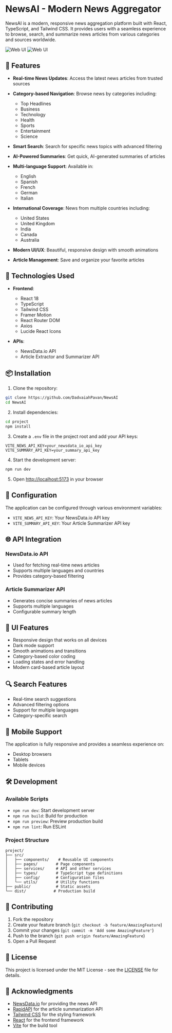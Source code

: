 # NewsAI - Modern News Aggregator

NewsAI is a modern, responsive news aggregation platform built with React, TypeScript, and Tailwind CSS. It provides users with a seamless experience to browse, search, and summarize news articles from various categories and sources worldwide.

![Web UI](https://i.ibb.co/XLNfDST/Screenshot-2024-11-12-142840.png)
![Web UI](https://i.ibb.co/KKMBZnY/Screenshot-2024-11-12-142759.png)


## 🌟 Features

- **Real-time News Updates**: Access the latest news articles from trusted sources
- **Category-based Navigation**: Browse news by categories including:
  - Top Headlines
  - Business
  - Technology
  - Health
  - Sports
  - Entertainment
  - Science

- **Smart Search**: Search for specific news topics with advanced filtering
- **AI-Powered Summaries**: Get quick, AI-generated summaries of articles
- **Multi-language Support**: Available in:
  - English
  - Spanish
  - French
  - German
  - Italian

- **International Coverage**: News from multiple countries including:
  - United States
  - United Kingdom
  - India
  - Canada
  - Australia

- **Modern UI/UX**: Beautiful, responsive design with smooth animations
- **Article Management**: Save and organize your favorite articles

## 🚀 Technologies Used

- **Frontend**:
  - React 18
  - TypeScript
  - Tailwind CSS
  - Framer Motion
  - React Router DOM
  - Axios
  - Lucide React Icons

- **APIs**:
  - NewsData.io API
  - Article Extractor and Summarizer API

## 📦 Installation

1. Clone the repository:
```bash
git clone https://github.com/DadvaiahPavan/NewsAI
cd NewsAI
```

2. Install dependencies:
```bash
cd project
npm install
```

3. Create a `.env` file in the project root and add your API keys:
```env
VITE_NEWS_API_KEY=your_newsdata_io_api_key
VITE_SUMMARY_API_KEY=your_summary_api_key
```

4. Start the development server:
```bash
npm run dev
```

5. Open [http://localhost:5173](http://localhost:5173) in your browser

## 🔧 Configuration

The application can be configured through various environment variables:

- `VITE_NEWS_API_KEY`: Your NewsData.io API key
- `VITE_SUMMARY_API_KEY`: Your Article Summarizer API key

## 🌐 API Integration

### NewsData.io API
- Used for fetching real-time news articles
- Supports multiple languages and countries
- Provides category-based filtering

### Article Summarizer API
- Generates concise summaries of news articles
- Supports multiple languages
- Configurable summary length

## 🎨 UI Features

- Responsive design that works on all devices
- Dark mode support
- Smooth animations and transitions
- Category-based color coding
- Loading states and error handling
- Modern card-based article layout

## 🔍 Search Features

- Real-time search suggestions
- Advanced filtering options
- Support for multiple languages
- Category-specific search

## 📱 Mobile Support

The application is fully responsive and provides a seamless experience on:
- Desktop browsers
- Tablets
- Mobile devices

## 🛠️ Development

### Available Scripts

- `npm run dev`: Start development server
- `npm run build`: Build for production
- `npm run preview`: Preview production build
- `npm run lint`: Run ESLint

### Project Structure

```
project/
├── src/
│   ├── components/    # Reusable UI components
│   ├── pages/        # Page components
│   ├── services/     # API and other services
│   ├── types/        # TypeScript type definitions
│   ├── config/       # Configuration files
│   └── utils/        # Utility functions
├── public/           # Static assets
└── dist/            # Production build
```

## 🤝 Contributing

1. Fork the repository
2. Create your feature branch (`git checkout -b feature/AmazingFeature`)
3. Commit your changes (`git commit -m 'Add some AmazingFeature'`)
4. Push to the branch (`git push origin feature/AmazingFeature`)
5. Open a Pull Request

## 📄 License

This project is licensed under the MIT License - see the [LICENSE](LICENSE) file for details.

## 🙏 Acknowledgments

- [NewsData.io](https://newsdata.io/) for providing the news API
- [RapidAPI](https://rapidapi.com/) for the article summarization API
- [Tailwind CSS](https://tailwindcss.com/) for the styling framework
- [React](https://reactjs.org/) for the frontend framework
- [Vite](https://vitejs.dev/) for the build tool
